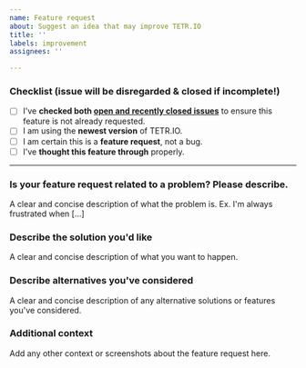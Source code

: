 ```yaml
---
name: Feature request
about: Suggest an idea that may improve TETR.IO
title: ''
labels: improvement
assignees: ''

---
```


### Checklist (issue will be disregarded & closed if incomplete!)
<!-- ＝＝＝＝＝＝＝＝＝＝＝＝＝＝＝＝＝＝＝＝＝＝＝＝＝＝＝＝＝＝＝ -->
<!-- ＷＡＲＮＩＮＧ　ＷＡＲＮＩＮＧ　ＷＡＲＮＩＮＧ　ＷＡＲＮＩＮＧ -->
<!-- IF THE BELOW CHECKLIST IS NOT COMPLETE YOUR ISSUE WILL BE CLOSED -->

- [ ] I've **checked both [open and recently closed issues](https://github.com/tetrio/issues/issues?q=is%3Aissue)** to ensure this feature is not already requested.
- [ ] I am using the **newest version** of TETR.IO.
- [ ] I am certain this is a **feature request**, not a bug.
- [ ] I've **thought this feature through** properly.

-----

### Is your feature request related to a problem? Please describe.
A clear and concise description of what the problem is. Ex. I'm always frustrated when [...]

### Describe the solution you'd like
A clear and concise description of what you want to happen.

### Describe alternatives you've considered
A clear and concise description of any alternative solutions or features you've considered.

### Additional context
Add any other context or screenshots about the feature request here.
